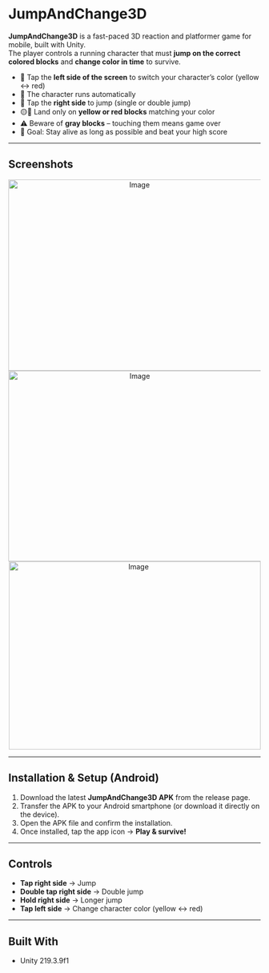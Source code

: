 # JumpAndChange3D

**JumpAndChange3D** is a fast-paced 3D reaction and platformer game for mobile, built with Unity.  
The player controls a running character that must **jump on the correct colored blocks** and **change color in time** to survive.  

- 🎨 Tap the **left side of the screen** to switch your character’s color (yellow ↔ red)  
- 🏃 The character runs automatically  
- 🦘 Tap the **right side** to jump (single or double jump)  
- 🟡🔴 Land only on **yellow or red blocks** matching your color  
- ⚠️ Beware of **gray blocks** – touching them means game over  
- 🎯 Goal: Stay alive as long as possible and beat your high score  

---

## Screenshots
<p align="center">
  <img width="508" height="382" alt="Image" src="https://github.com/user-attachments/assets/b957c01b-2797-4a9e-ad7b-3e88ffc435da" />
  <img width="509" height="381" alt="Image" src="https://github.com/user-attachments/assets/f3b66fa4-7efb-4386-8004-3a13e72cddba" />
  <img width="503" height="376" alt="Image" src="https://github.com/user-attachments/assets/dde1b568-a865-409c-a5d3-557ab1c90e68" />
</p>

---

## Installation & Setup (Android)
1. Download the latest **JumpAndChange3D APK** from the release page.  
2. Transfer the APK to your Android smartphone (or download it directly on the device).  
3. Open the APK file and confirm the installation.  
4. Once installed, tap the app icon → **Play & survive!**   

---

## Controls
- **Tap right side** → Jump  
- **Double tap right side** → Double jump  
- **Hold right side** → Longer jump  
- **Tap left side** → Change character color (yellow ↔ red)  

---

## Built With
- Unity 219.3.9f1  
